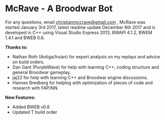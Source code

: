 # McRave - A Broodwar Bot
For any questions, email christianmccrave@gmail.com , McRave was started January 3rd 2017, latest readme update December 6th 2017 and is developed in C++ using Visual Studio Express 2013, BWAPI 4.1.2, BWEM 1.4.1 and BWEB 0.6.

**Thanks to:**
- Nathan Roth (Antiga/Iruian) for expert analysis on my replays and advice on build orders.
- Dan Gant (PurpleWave) for help with learning C++, coding structure and general Broodwar gameplay.
- jaj22 for help with learning C++ and Broodwar engine discussions.
- Hannes Bredberg for helping with optimization of pieces of code and research with FAP/NN.

**New Features:**
- Added BWEB v0.6
- Updated T build order
